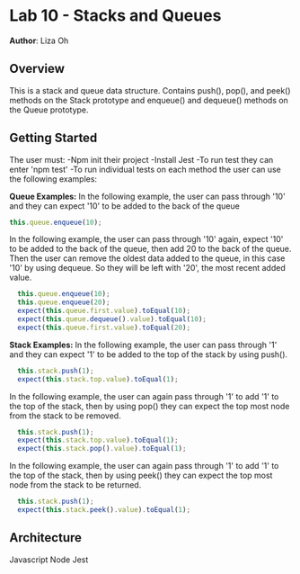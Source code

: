 # Lab 10 - Stacks and Queues

**Author**: Liza Oh

## Overview
This is a stack and queue data structure. Contains push(), pop(), and peek() methods on the Stack prototype and enqueue() and dequeue() methods on the Queue prototype.

## Getting Started
The user must:
-Npm init their project
-Install Jest
-To run test they can enter 'npm test'
-To run individual tests on each method the user can use the following examples:

**Queue Examples:**
In the following example, the user can pass through '10' and they can expect '10' to be added to the back of the queue

```javascript
this.queue.enqueue(10);
```

In the following example, the user can pass through '10' again, expect '10' to be added to the back of the queue, then add 20 to the back of the queue. Then the user can remove the oldest data added to the queue, in this case '10' by using dequeue. So they will be left with '20', the most recent added value.

``` javascript
  this.queue.enqueue(10);
  this.queue.enqueue(20);
  expect(this.queue.first.value).toEqual(10);
  expect(this.queue.dequeue().value).toEqual(10);
  expect(this.queue.first.value).toEqual(20);
```

**Stack Examples:**
In the following example, the user can pass through '1' and they can expect '1' to be added to the top of the stack by using push().

```javascript
  this.stack.push(1);
  expect(this.stack.top.value).toEqual(1);
```

In the following example, the user can again pass through '1' to add '1' to the top of the stack, then by using pop() they can expect the top most node from the stack to be removed.

``` javascript
  this.stack.push(1);
  expect(this.stack.top.value).toEqual(1);
  expect(this.stack.pop().value).toEqual(1);
```

In the following example, the user can again pass through '1' to add '1' to the top of the stack, then by using peek() they can expect the top most node from the stack to be returned.

```javascript
  this.stack.push(1);
  expect(this.stack.peek().value).toEqual(1);
```


## Architecture
Javascript
Node
Jest